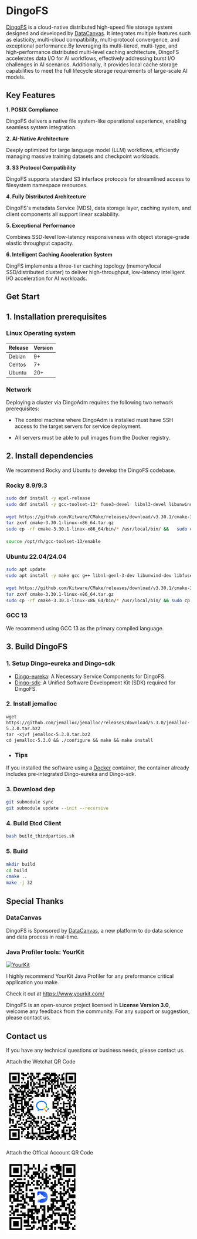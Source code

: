 # DingoFS

[DingoFS](https://github.com/dingodb/dingofs) is a cloud-native distributed high-speed file storage system designed and developed by [DataCanvas](https://www.datacanvas.com/). It integrates multiple features such as elasticity, multi-cloud compatibility, multi-protocol convergence, and exceptional performance.By leveraging its multi-tiered, multi-type, and high-performance distributed multi-level caching architecture, DingoFS accelerates data I/O for AI workflows, effectively addressing burst I/O challenges in AI scenarios. Additionally, it provides local cache storage capabilities to meet the full lifecycle storage requirements of large-scale AI models.


## Key Features

**1. POSIX Compliance**

DingoFS delivers a native file system-like operational experience, enabling seamless system integration.

**2. AI-Native Architecture**

Deeply optimized for large language model (LLM) workflows, efficiently managing massive training datasets and checkpoint workloads.

**3. S3 Protocol Compatibility**

DingoFS supports standard S3 interface protocols for streamlined access to filesystem namespace resources.

**4. Fully Distributed Architecture**

DingoFS's metadata Service (MDS), data storage layer, caching system, and client components all support linear scalability.

**5. Exceptional Performance**

Combines SSD-level low-latency responsiveness with object storage-grade elastic throughput capacity.

**6. Intelligent Caching Acceleration System**

DingFS implements a three-tier caching topology (memory/local SSD/distributed cluster) to deliver high-throughput, low-latency intelligent I/O acceleration for AI workloads.


## Get Start

## 1. Installation prerequisites
### Linux Operating system
| Release    | Version     | 
|----------|---------------|
| Debian   | 9+   |
| Centos   | 7+   |
| Ubuntu   | 20+  |
### Network
Deploying a cluster via DingoAdm requires the following two network prerequisites:

- The control machine where DingoAdm is installed must have SSH access to the target servers for service deployment.

- All servers must be able to pull images from the Docker registry.

## 2. Install dependencies
We recommend Rocky and Ubuntu to develop the DingoFS codebase.

### Rocky 8.9/9.3

```sh
sudo dnf install -y epel-release
sudo dnf install -y gcc-toolset-13* fuse3-devel  libnl3-devel libunwind-devel python3-devel

wget https://github.com/Kitware/CMake/releases/download/v3.30.1/cmake-3.30.1-linux-x86_64.tar.gz
tar zxvf cmake-3.30.1-linux-x86_64.tar.gz
sudo cp -rf cmake-3.30.1-linux-x86_64/bin/* /usr/local/bin/ &&   sudo cp -rf  cmake-3.30.1-linux-x86_64/share/* /usr/local/share && rm -rf cmake-3.30.1-linux-x86_64

source /opt/rh/gcc-toolset-13/enable
```
### Ubuntu 22.04/24.04
```sh
sudo apt update
sudo apt install -y make gcc g++ libnl-genl-3-dev libunwind-dev libfuse3-dev python3-dev

wget https://github.com/Kitware/CMake/releases/download/v3.30.1/cmake-3.30.1-linux-x86_64.tar.gz
tar zxvf cmake-3.30.1-linux-x86_64.tar.gz
sudo cp -rf cmake-3.30.1-linux-x86_64/bin/* /usr/local/bin/ && sudo cp -rf  cmake-3.30.1-linux-x86_64/share/* /usr/local/share && rm -rf cmake-3.30.1-linux-x86_64
```

### GCC 13
We recommend using GCC 13 as the primary compiled language.

## 3. Build DingoFS
### 1. Setup Dingo-eureka and Dingo-sdk

- [Dingo-eureka](https://github.com/dingodb/dingo-eureka): A Necessary Service Components for DingoFS.
- [Dingo-sdk](https://github.com/dingodb/dingo-sdk): A Unified Software Development Kit (SDK) required for DingoFS.

### 2. Install jemalloc
```shell
wget https://github.com/jemalloc/jemalloc/releases/download/5.3.0/jemalloc-5.3.0.tar.bz2
tar -xjvf jemalloc-5.3.0.tar.bz2
cd jemalloc-5.3.0 && ./configure && make && make install
```

 - ### Tips
If you installed the software using a [Docker](./Docs/Docker.md) container, the container already includes pre-integrated Dingo-eureka and Dingo-sdk.

### 3. Download dep
```sh
git submodule sync
git submodule update --init --recursive
```

### 4. Build Etcd Client
```sh
bash build_thirdparties.sh
```

### 5. Build
```sh
mkdir build
cd build
cmake ..
make -j 32
```


## Special Thanks

### DataCanvas

DingoFS is Sponsored by [DataCanvas](https://www.datacanvas.com/), a new platform to do data science and data process in real-time.

### Java Profiler tools: YourKit

[![YourKit](https://www.yourkit.com/images/yklogo.png)](https://www.yourkit.com/java/profiler/index.jsp)

I highly recommend YourKit Java Profiler for any preformance critical application you make.

Check it out at https://www.yourkit.com/


DingoFS is an open-source project licensed in **License Version 3.0**, welcome any feedback from the community.
For any support or suggestion, please contact us.

## Contact us

If you have any technical questions or business needs, please contact us.

Attach the Wetchat QR Code

![](./Docs/en/images/dingo_contact_Wetchat.png)

Attach the Offical Account QR Code

![](./Docs/en/images/dingo_contact_officalAccount.png)
